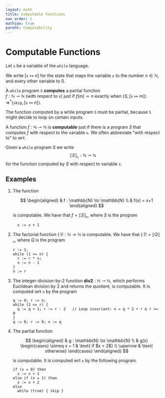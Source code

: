 ```yaml
---
layout: math
title: Computable functions
nav_order: 1
mathjax: true
parent: Computability
---
```


# Computable Functions

Let $\texttt{x}$ be a variable of the `while` language.

We write $[\texttt{x} \mapsto n]$ for the state that maps the
variable $\texttt{x}$ to the number $n \in \mathbb{N}$, and every other variable to $0$.

A `while` program $\texttt{S}$ **computes** a partial function  
$f : \mathbb{N} ⇀ \mathbb{N}$ (with respect to $\texttt{x}$) just if $f(m)
\simeq n$ exactly when $\langle S, [\texttt{x} \mapsto m] \rangle
\Rightarrow^\ast \langle \texttt{skip}, [\texttt{x} \mapsto n] \rangle$.

The function computed by a while program $\texttt{S}$ must be partial, because
$\texttt{S}$ might decide to loop on certain inputs.

A function $f : \mathbb{N} ⇀ \mathbb{N}$ is __computable__ just if there is a
program $S$ that computes $f$ with respect to the variable $\texttt{x}$. We
often abbreviate "with respect to" to _wrt_.

Given a `while` program $S$ we write
$$
  ⟦ S ⟧_{\texttt{x}} : \mathbb{N} ⇀ \mathbb{N}
$$
for the function computed by $S$ with respect to variable $\texttt{x}$.

## Examples

1. The function

   $$
   \begin{aligned}
   & f : \mathbb{N} \to \mathbb{N} \\
   & f(x) = x+1
   \end{aligned}
   $$
  
   is computable. We have that $f = ⟦ S ⟧_{\texttt{x}}$, where $S$ is the program
   ```
     x := x + 1
   ```

2. The factorial function $(\cdot)! : \mathbb{N} \to \mathbb{N}$ is
   computable. We have that $(\cdot)! = ⟦ Q ⟧_{\texttt{n}}$, where $Q$ is the
   program
   ```
   r := 1;
   while (1 <= n) {
     r := r * n;
     n := n - 1
   }
   n := r
   ```

3. The integer-division-by-2 function $\textbf{div2} : \mathbb{N} ⇀
   \mathbb{N}$, which performs Euclidean division by 2 and returns the
   quotient, is computable. It is computed wrt `n` by the program
   ```
   q := 0; r := n;
   while (2 <= r) {
     q := q + 1; r := r - 2   // Loop invariant: n = q * 2 + r & r >= 0
   }
   q := 0; r := 0; n := q
   ```

4. The partial function 

   $$
   \begin{aligned}
   & g : \mathbb{N} \to \mathbb{N} \\
   & g(x) \begin{cases}
      \simeq x + 1 & \text{ if $x < 2$} \\
      \uparrow     & \text{ otherwise}
     \end{cases}
   \end{aligned}
   $$

   is computable. It is computed wrt `x` by the following program.
   ```
   if (x = 0) then
     x := x + 1
   else if (x = 1) then
     x := x + 2
   else
     while (true) { skip }
   ```